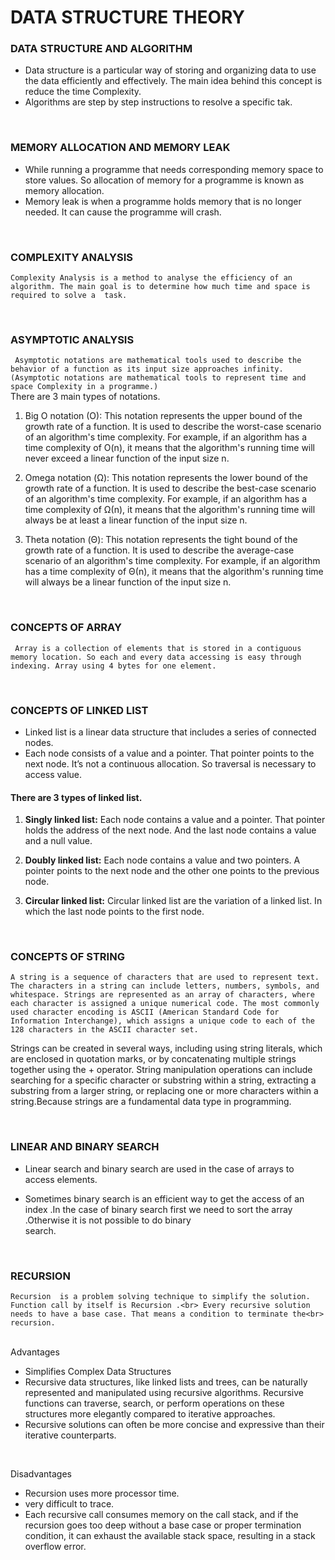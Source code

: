             
# DATA STRUCTURE THEORY 

### DATA STRUCTURE AND ALGORITHM

* Data structure is a particular way of storing and organizing data to use the data efficiently and effectively. The main idea behind this concept is reduce the time Complexity.
* Algorithms are step by step instructions to resolve a specific tak.

<br>

### MEMORY ALLOCATION AND MEMORY LEAK

 * While running a programme that needs corresponding memory space to store values. So allocation of memory for a programme is known as memory allocation. 
 * Memory leak is when a programme holds memory that is no longer needed. It can cause the programme will crash.

<br>

### COMPLEXITY ANALYSIS

```Complexity Analysis is a method to analyse the efficiency of an algorithm. The main goal is to determine how much time and space is required to solve a  task.```

<br>

### ASYMPTOTIC ANALYSIS

``` Asymptotic notations are mathematical tools used to describe the behavior of a function as its input size approaches infinity. (Asymptotic notations are mathematical tools to represent time and space Complexity in a programme.)``` 
<br>
There are 3 main types of notations.

1. Big O notation (O):
 This notation represents the upper bound of the growth rate of a function. It is used to 
 describe the worst-case scenario of an algorithm's time complexity. For example, if an algorithm
 has a time complexity of O(n), it means that the algorithm's running time will never exceed a 
 linear function of the input size n.

2. Omega notation (Ω): This notation represents the lower bound of the growth rate of a function. 
 It is used to describe the best-case scenario of an algorithm's time complexity. For example, 
 if an algorithm has a time complexity of Ω(n), it means that the algorithm's running time will 
 always be at least a linear function of the input size n.

3. Theta notation (Θ):
 This notation represents the tight bound of the growth rate of a function. It is used to describe
 the average-case scenario of an algorithm's time complexity. For example, if an algorithm has a 
 time complexity of Θ(n), it means that the algorithm's running time will always be a linear function
 of the input size n.


<br>

### CONCEPTS OF ARRAY

``` Array is a collection of elements that is stored in a contiguous memory location. So each and every data accessing is easy through indexing. Array using 4 bytes for one element.```

<br>

### CONCEPTS OF LINKED LIST

* Linked list is a linear data structure that includes a series of connected nodes.
* Each node consists of a value and a pointer. That pointer points to the next node. It’s not a continuous allocation. So traversal is necessary to access value.

#### **There are 3 types of linked list.**

1. **Singly linked list:**
  Each node contains a value and  a pointer. That pointer holds the address of the next node.
And the last node contains a value and a null value.

2. **Doubly linked list:**
  Each node contains a value and two pointers. A pointer points to the next node and the other one 
points to the previous node.

3. **Circular linked list:**
  Circular linked list are the variation of a linked list. In which the last node points to the first
node.

<br>

### CONCEPTS OF STRING

```A string is a sequence of characters that are used to represent text. The characters in a string can include letters, numbers, symbols, and whitespace. Strings are represented as an array of characters, where each character is assigned a unique numerical code. The most commonly used character encoding is ASCII (American Standard Code for Information Interchange), which assigns a unique code to each of the 128 characters in the ASCII character set.```

Strings can be created in several ways, including using string literals, which are enclosed in quotation marks, 
or by concatenating multiple strings together using the + operator. String manipulation operations can include 
searching for a specific character or substring within a string, extracting a substring from a larger string, or
replacing one or more characters within a string.Because strings are a fundamental data type in programming.


<br>

### LINEAR AND BINARY SEARCH

 * Linear search and binary search are used in the case of arrays to access elements. 

 * Sometimes binary search is an efficient way to get the access of an index .In the case
of binary search first we need to sort the array .Otherwise it is not possible to do binary  
search.

<br>

### RECURSION

```Recursion  is a problem solving technique to simplify the solution. Function call by itself is Recursion .<br> Every recursive solution needs to have a base case. That means a condition to terminate the<br> recursion.```

<br>
Advantages

 * Simplifies Complex Data Structures
 * Recursive data structures, like linked lists and trees, can be naturally represented and manipulated using recursive algorithms. Recursive functions can traverse, search, or perform operations on these structures more elegantly compared to iterative approaches.
 * Recursive solutions can often be more concise and expressive than their iterative counterparts. 
<br>

Disadvantages
* Recursion uses more processor time.
* very difficult to trace.
* Each recursive call consumes memory on the call stack, and if the recursion goes too deep without a base case or proper termination condition, it can exhaust the available stack space, resulting in a stack overflow error.